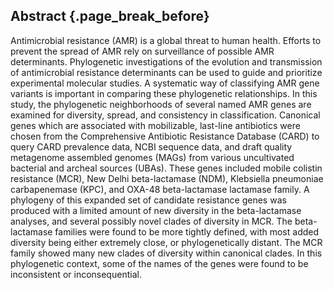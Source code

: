 ## Abstract {.page_break_before}

Antimicrobial resistance (AMR) is a global threat to human health.
Efforts to prevent the spread of AMR rely on surveillance of possible AMR determinants.
Phylogenetic investigations of the evolution and transmission of antimicrobial resistance determinants can be used to guide and prioritize experimental molecular studies.
A systematic way of classifying AMR gene variants is important in comparing these phylogenetic relationships.
In this study, the phylogenetic neighborhoods of several named AMR genes are examined for diversity, spread, and consistency in classification.
Canonical genes which are associated with mobilizable, last-line antibiotics were chosen from the Comprehensive Antibiotic Resistance Database (CARD) to query CARD prevalence data, NCBI sequence data, and draft quality metagenome assembled genomes (MAGs) from various uncultivated bacterial and archeal sources (UBAs).
These genes included mobile colistin resistance (MCR), New Delhi beta-lactamase (NDM), Klebsiella pneumoniae carbapenemase (KPC), and OXA-48 beta-lactamase lactamase family.
A phylogeny of this expanded set of candidate resistance genes was produced with a limited amount of new diversity in the beta-lactamase analyses, and several possibly novel clades of diversity in MCR.
The beta-lactamase families were found to be more tightly defined, with most added diversity being either extremely close, or phylogenetically distant.
The MCR family showed many new clades of diversity within canonical clades.
In this phylogenetic context, some of the names of the genes were found to be inconsistent or inconsequential.
